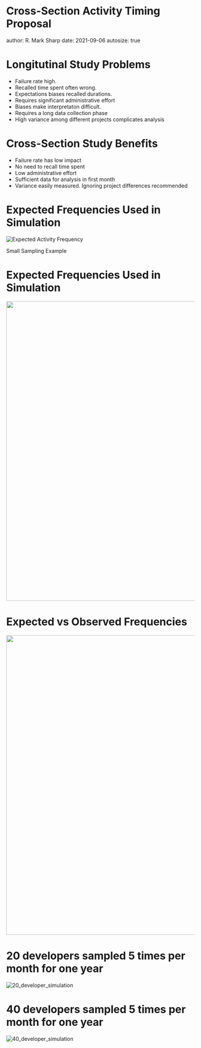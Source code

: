 Cross-Section Activity Timing Proposal
========================================================
author: R. Mark Sharp
date: 2021-09-06
autosize: true

Longitutinal Study Problems
========================================================

-   Failure rate high.
-   Recalled time spent often wrong.
-   Expectations biases recalled durations.
-   Requires significant administrative effort
-   Biases make interpretaton difficult.
-   Requires a long data collection phase
-   High variance among different projects complicates analysis

Cross-Section Study Benefits
========================================================

-   Failure rate has low impact
-   No need to recall time spent
-   Low administrative effort
-   Sufficient data for analysis in first month
-   Variance easily measured. Ignoring project differences recommended

Expected Frequencies Used in Simulation
========================================================

![Expected Activity Frequency](
cross_sectional_timing_figures/activity_frequency.png)

Small Sampling Example

Expected Frequencies Used in Simulation
========================================================

<div align="center">
<img src="cross_sectional_timing_figures/table_1.png" width=1200 height=800>
</div>


Expected vs Observed Frequencies
========================================================

<div align="center">
<img src="cross_sectional_timing_figures/table_2.png" width=1200 height=800>
</div>


20 developers sampled 5 times per month for one year
========================================================

![20_developer_simulation](
cross_sectional_timing_figures/figure_1.png)

40 developers sampled 5 times per month for one year
========================================================

![40_developer_simulation](
cross_sectional_timing_figures/figure_2.png)

